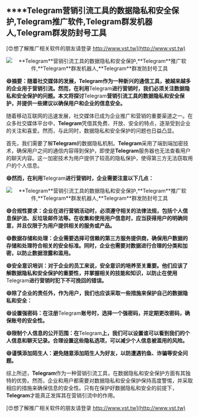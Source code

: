 ## ****Telegram**营销引流工具的数据隐私和安全保护,**Telegram**推广软件,**Telegram**群发机器人,**Telegram**群发防封号工具**

[😍想了解推广相关软件的朋友请登录 http://www.vst.tw](http://www.vst.tw)

 <center><img src="https://vst.tw/MP4/tuiguang/png/5.png" alt="**Telegram**营销引流工具的数据隐私和安全保护,**Telegram**推广软件,**Telegram**群发机器人,**Telegram**群发防封号工具"></center>

**😄摘要：随着社交媒体的发展，**Telegram**作为一种新兴的通信工具，被越来越多的企业用于营销引流。然而，在利用**Telegram**进行营销时，我们必须关注数据隐私和安全保护的问题。本文将探讨**Telegram**营销引流工具的数据隐私和安全保护，并提供一些建议以确保用户和企业的信息安全。**

随着移动互联网的迅速发展，社交媒体已成为企业推广和营销的重要渠道之一。在众多社交媒体平台中，**Telegram**凭借其免费、开放、安全的特点，逐渐受到企业的关注和喜爱。然而，与此同时，数据隐私和安全保护的问题也日益凸显。

首先，我们需要了解**Telegram**的数据隐私机制。**Telegram**采用了端到端加密技术，确保用户之间的通信内容得到保护，即使是**Telegram**服务器也无法查看用户的聊天内容。这一加密技术为用户提供了较高的隐私保护，使得第三方无法窃取用户的个人信息。

**😄然而，在利用**Telegram**进行营销时，企业需要注意以下几点：**

 <center><img src="https://vst.tw/MP4/tuiguang/png/1.png" alt="**Telegram**营销引流工具的数据隐私和安全保护,**Telegram**推广软件,**Telegram**群发机器人,**Telegram**群发防封号工具"></center>

**😄合规性要求：企业在进行营销活动时，必须遵守相关的法律法规，包括个人信息保护法、反垃圾邮件法等。在收集和使用用户信息时，应当获得用户的明确同意，并且仅限于为用户提供相关的服务或产品。**

**😄数据存储和处理：企业需要选择可信赖的第三方服务提供商，确保用户数据的存储和处理符合相关的安全标准。同时，企业也需要对数据进行合理的分类和加密，以防止数据泄露和滥用。**

**😄安全意识培训：对于企业的员工来说，安全意识的培养至关重要。他们应该了解数据隐私和安全保护的重要性，并掌握相关的技能和知识，以防止在使用**Telegram**进行营销时犯下不可挽回的错误。**

**😄除了企业的责任外，作为用户，我们也应该采取一些措施来保护自己的数据隐私和安全：**

**😄设置强密码：在注册**Telegram**账号时，选择一个强密码，并定期更改密码，确保账号的安全性。**

**😄限制个人信息的公开范围：在**Telegram**上，我们可以设置谁可以看到我们的个人信息和聊天记录。合理设置这些隐私选项，可以减少个人信息被滥用的风险。**

**😄谨慎添加陌生人：避免随意添加陌生人为好友，以防遭遇钓鱼、诈骗等安全问题。**

综上所述，**Telegram**作为一种营销引流工具，在数据隐私和安全保护方面有其独特的优势。然而，企业和用户都需要对数据隐私和安全保护保持高度警惕，并采取相应的措施来确保信息的安全性。只有在保护好数据隐私和安全的前提下，**Telegram**才能真正发挥其在营销引流中的作用。

[😍想了解推广相关软件的朋友请登录 http://www.vst.tw](http://www.vst.tw)



